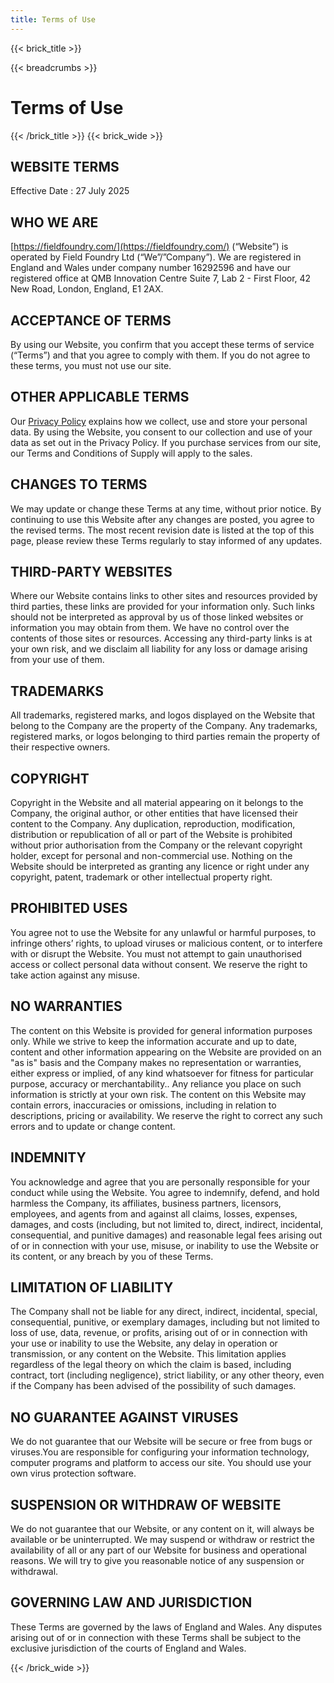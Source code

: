 ```yaml
---
title: Terms of Use
---
```


{{< brick_title >}}

{{< breadcrumbs >}}

# Terms of Use

{{< /brick_title >}}
{{< brick_wide >}}

## WEBSITE TERMS

Effective Date : 27 July 2025

## WHO WE ARE

[https://fieldfoundry.com/](https://fieldfoundry.com/) (“Website”) is operated by Field Foundry Ltd (“We”/”Company”). We are registered in England and Wales under company number 16292596 and have our registered office at QMB Innovation Centre Suite 7, Lab 2 - First Floor, 42 New Road, London, England, E1 2AX.

## ACCEPTANCE OF TERMS
By using our Website, you confirm that you accept these terms of service (“Terms”) and that you agree to comply with them. If you do not agree to these terms, you must not use our site.

## OTHER APPLICABLE TERMS
Our [Privacy Policy](/privacy-policy/) explains how we collect, use and store your personal data. By using the Website, you consent to our collection and use of your data as set out in the Privacy Policy. If you purchase services from our site, our Terms and Conditions of Supply will apply to the sales.

## CHANGES TO TERMS
We may update or change these Terms at any time, without prior notice. By continuing to use this Website after any changes are posted, you agree to the revised terms. The most recent revision date is listed at the top of this page, please review these Terms regularly to stay informed of any updates.

## THIRD-PARTY WEBSITES
Where our Website contains links to other sites and resources provided by third parties, these links are provided for your information only. Such links should not be interpreted as approval by us of those linked websites or information you may obtain from them. We have no control over the contents of those sites or resources. Accessing any third-party links is at your own risk, and we disclaim all liability for any loss or damage arising from your use of them.

## TRADEMARKS
All trademarks, registered marks, and logos displayed on the Website that belong to the Company are the property of the Company. Any trademarks, registered marks, or logos belonging to third parties remain the property of their respective owners.

## COPYRIGHT
Copyright in the Website and all material appearing on it belongs to the Company, the original author, or other entities that have licensed their content to the Company. Any duplication, reproduction, modification, distribution or republication of all or part of the Website is prohibited without prior authorisation from the Company or the relevant copyright holder, except for personal and non-commercial use. Nothing on the Website should be interpreted as granting any licence or right under any copyright, patent, trademark or other intellectual property right.

## PROHIBITED USES
You agree not to use the Website for any unlawful or harmful purposes, to infringe others’ rights, to upload viruses or malicious content, or to interfere with or disrupt the Website. You must not attempt to gain unauthorised access or collect personal data without consent. We reserve the right to take action against any misuse.

## NO WARRANTIES
The content on this Website is provided for general information purposes only. While we strive to keep the information accurate and up to date, content and other information appearing on the Website are provided on an "as is" basis and the Company makes no representation or warranties, either express or implied, of any kind whatsoever for fitness for particular purpose, accuracy or merchantability.. Any reliance you place on such information is strictly at your own risk. The content on this Website may contain errors, inaccuracies or omissions, including in relation to descriptions, pricing or availability. We reserve the right to correct any such errors and to update or change content.

## INDEMNITY
You acknowledge and agree that you are personally responsible for your conduct while using the Website. You agree to indemnify, defend, and hold harmless the Company, its affiliates, business partners, licensors, employees, and agents from and against all claims, losses, expenses, damages, and costs (including, but not limited to, direct, indirect, incidental, consequential, and punitive damages) and reasonable legal fees arising out of or in connection with your use, misuse, or inability to use the Website or its content, or any breach by you of these Terms.

## LIMITATION OF LIABILITY
The Company shall not be liable for any direct, indirect, incidental, special, consequential, punitive, or exemplary damages, including but not limited to loss of use, data, revenue, or profits, arising out of or in connection with your use or inability to use the Website, any delay in operation or transmission, or any content on the Website. This limitation applies regardless of the legal theory on which the claim is based, including contract, tort (including negligence), strict liability, or any other theory, even if the Company has been advised of the possibility of such damages.

## NO GUARANTEE AGAINST VIRUSES
We do not guarantee that our Website will be secure or free from bugs or viruses.You are responsible for configuring your information technology, computer programs and platform to access our site. You should use your own virus protection software.

## SUSPENSION OR WITHDRAW OF WEBSITE
We do not guarantee that our Website, or any content on it, will always be available or be uninterrupted. We may suspend or withdraw or restrict the availability of all or any part of our Website for business and operational reasons. We will try to give you reasonable notice of any suspension or withdrawal.

## GOVERNING LAW AND JURISDICTION
These Terms are governed by the laws of England and Wales. Any disputes arising out of or in connection with these Terms shall be subject to the exclusive jurisdiction of the courts of England and Wales.

{{< /brick_wide >}}
